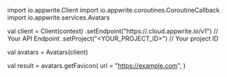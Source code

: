 import io.appwrite.Client
import io.appwrite.coroutines.CoroutineCallback
import io.appwrite.services.Avatars

val client = Client(context)
    .setEndpoint("https://<REGION>.cloud.appwrite.io/v1") // Your API Endpoint
    .setProject("<YOUR_PROJECT_ID>") // Your project ID

val avatars = Avatars(client)

val result = avatars.getFavicon(
    url = "https://example.com", 
)
